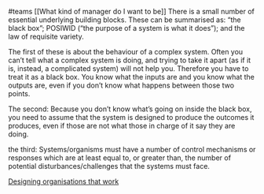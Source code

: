 #teams [[What kind of manager do I want to be]]
There is a small number of essential underlying building blocks. These can be summarised as: “the black box”; POSIWID (“the purpose of a system is what it does”); and the law of requisite variety.

The first of these is about the behaviour of a complex system.  Often you can’t tell what a complex system is doing, and trying to take it apart (as if it is, instead, a complicated system) will not help you. Therefore you have to treat it as a black box. You know what the inputs are and you know what the outputs are, even if you don’t know what happens between those two points.

The second: Because you don’t know what’s going on inside the black box, you need to assume that the system is designed to produce the outcomes it produces, even if those are not what those in charge of it say they are doing.

the third: Systems/organisms must have a number of control mechanisms or responses which are at least equal to, or greater than, the number of potential disturbances/challenges that the systems must face. 

[Designing organisations that work](https://thenextwavefutures.wordpress.com/2024/09/10/designing-organisations-that-work-stafford-beer-viable-systems-model/)
